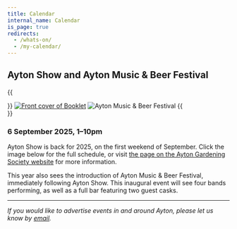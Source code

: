 ```yaml
---
title: Calendar
internal_name: Calendar
is_page: true
redirects:
  - /whats-on/
  - /my-calendar/
---
```


## Ayton Show and Ayton Music & Beer Festival

{{<aside side="left">}}
[![Front cover of Booklet](https://aytongardens.com/assets/aytonshow2025frontcover_hu_bcccd1b5c3cab9ed.7088b18a77f9dd3eb179b44895e087e6.webp)](https://aytongardens.com/assets/aytonshowschedule2025screen.445299e8312fe18db52d83097c270b1f.pdf)
![Ayton Music & Beer Festival](/assets/ayton-music-beer-festival.webp)
{{</aside>}}

### 6 September 2025, 1–10pm

Ayton Show is back for 2025, on the first weekend of September. Click the image below for the full schedule, or visit [the page on the Ayton Gardening Society website](https://aytongardens.com/ayton-show-2025) for more information.

This year also sees the introduction of Ayton Music & Beer Festival, immediately following Ayton Show. This inaugural event will see four bands performing, as well as a full bar featuring two guest casks.

---

_If you would like to advertise events in and around Ayton, please let us know by [email](mailto:events@ayton-village.org)._
